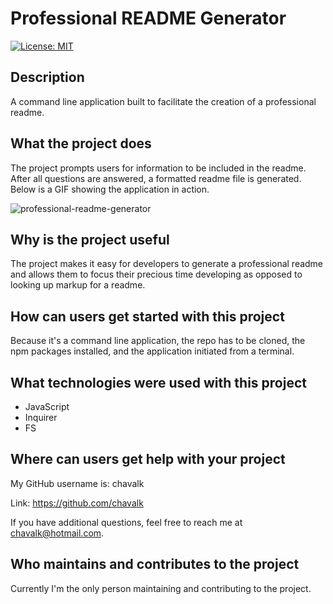# Professional README Generator

[![License: MIT](https://img.shields.io/badge/License-MIT-yellow.svg)](https://opensource.org/licenses/MIT)

## Description

A command line application built to facilitate the creation of a professional readme.

## What the project does

The project prompts users for information to be included in the readme. After all questions are answered, a formatted readme file is generated. Below is a GIF showing the application in action.

![professional-readme-generator](./images/professional-readme-generator.gif)

## Why is the project useful

The project makes it easy for developers to generate a professional readme and allows them to focus their precious time developing as opposed to looking up markup for a readme.

## How can users get started with this project

Because it's a command line application, the repo has to be cloned, the npm packages installed, and the application initiated from a terminal.

## What technologies were used with this project

* JavaScript
* Inquirer
* FS

## Where can users get help with your project

My GitHub username is: chavalk

Link: https://github.com/chavalk

If you have additional questions, feel free to reach me at chavalk@hotmail.com.

## Who maintains and contributes to the project

Currently I'm the only person maintaining and contributing to the project.